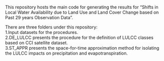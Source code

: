 This repository hosts the main code for generating the results for “Shifts in Local Water Availability due to Land Use and Land Cover Change based on Past 29 years Observation Data”.

There are three folders under this repository:<br>
1.Input datasets for the procedures.<br>
2.DE_LULCC presents the procedure for the definition of LULCC classes based on CCI satellite dataset. <br>
3.ST_APPR presents the space-for-time approximation method for isolating the LULCC impacts on precipitation and evapotranspiration.
